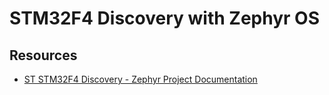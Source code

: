 # STM32F4 Discovery with Zephyr OS


## Resources

- [ST STM32F4 Discovery - Zephyr Project Documentation](https://docs.zephyrproject.org/latest/boards/arm/stm32f4_disco/doc/index.html)
